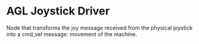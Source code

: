 # AGL Joystick Driver 

Node that transforms the joy message received from the physical joystick into a cmd_vel message: movement of the machine.